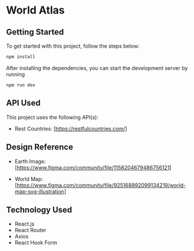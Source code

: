# World Atlas

## Getting Started

To get started with this project, follow the steps below:

```bash
npm install
```

After installing the dependencies, you can start the development server by running

``` 
npm run dev
```
## API Used

This project uses the following API(s):

* Rest Countries: [https://restfulcountries.com/]

## Design Reference

* Earth Image: [https://www.figma.com/community/file/1158204679486756121]

* World Map: [https://www.figma.com/community/file/925168892099134219/world-map-svg-illustration]


## Technology Used

* React.js
* React Router
* Axios
* React Hook Form
